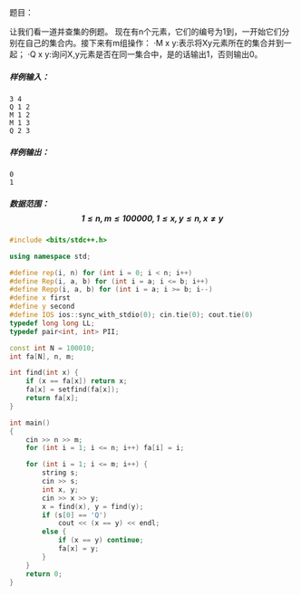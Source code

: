 题目：

让我们看一道并查集的例题。
现在有n个元素，它们的编号为1到，一开始它们分别在自己的集合内。接下来有m组操作：
·M x y:表示将Xy元素所在的集合并到一起；
·Q x y:询问X,y元素是否在同一集合中，是的话输出1，否则输出0。



##### 样例输入：

```
3 4
Q 1 2
M 1 2
M 1 3
Q 2 3
```



##### 样例输出：

```
0
1
```

##### 数据范围：$$1 \le n,m\le100000, 1\le x,y \le n, x \ne y$$

```c++
#include <bits/stdc++.h>

using namespace std;

#define rep(i, n) for (int i = 0; i < n; i++) 
#define Rep(i, a, b) for (int i = a; i <= b; i++)
#define Repp(i, a, b) for (int i = a; i >= b; i--)
#define x first
#define y second
#define IOS ios::sync_with_stdio(0); cin.tie(0); cout.tie(0)
typedef long long LL;
typedef pair<int, int> PII;

const int N = 100010;
int fa[N], n, m;

int find(int x) {
	if (x == fa[x]) return x;
	fa[x] = setfind(fa[x]);
	return fa[x];
}

int main()
{
    cin >> n >> m;
    for (int i = 1; i <= n; i++) fa[i] = i;

    for (int i = 1; i <= m; i++) {
    	string s;
    	cin >> s;
    	int x, y;
    	cin >> x >> y;
    	x = find(x), y = find(y);
    	if (s[0] == 'Q') 
    		cout << (x == y) << endl;
    	else {
    		if (x == y) continue;
    		fa[x] = y;
    	}
    }
    return 0;
}
```

